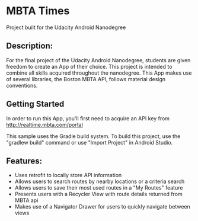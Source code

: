 # MBTA Times
Project built for the Udacity Android Nanodegree

## Description:
For the final project of the Udacity Android Nanodegree, students are given freedom to create an App of their choice.  This project is intended to combine all skills acquired throughout the nanodegree.  This App makes use of several libraries, the Boston MBTA API, follows material design conventions.

## Getting Started
In order to run this App, you'll first need to acquire an API key from http://realtime.mbta.com/portal

This sample uses the Gradle build system.  To build this project, use the
"gradlew build" command or use "Import Project" in Android Studio.

## Features:
- Uses retrofit to locally store API information
- Allows users to search routes by nearby locations or a criteria search
- Allows users to save their most used routes in a "My Routes" feature
- Presents users with a Recycler View with route details returned from MBTA api
- Makes use of a Navigator Drawer for users to quickly navigate between views
